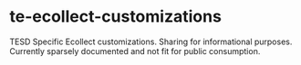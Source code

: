 # te-ecollect-customizations

TESD Specific Ecollect customizations. Sharing for informational purposes. Currently sparsely documented and not fit for public consumption.
